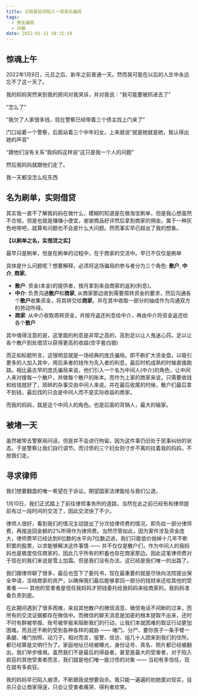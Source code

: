 ```yaml
---
title: 记我是如何陷入一场庞氏骗局
tags:
  - 旁氏骗局
  - 诈骗
date: 2022-01-11 10:31:19
---
```


## 惊魂上午

2022年1月9日，元旦之后、新年之前普通一天。然而我可能在以后的人生中永远忘不了这一天了。

我的妈妈突然来到我的房间对我哭诉，并对我说：“我可能要被抓进去了”

“怎么了”

“我欠了人家很多钱，现在警察已经带着三个债主找上门来了”

门口站着一个警察，后面站着三个中年妇女。上来就说“就是她就是她，我认得出她的声音”

“跟他们没有关系”我妈妈这样说“这只是我一个人的问题”

然后我妈妈就跟他们走了。

我一天都没怎么吃东西


## 名为刷单，实则借贷

其实我一直不了解我妈妈在做什么，模糊的知道是在做淘宝刷单，但是我心想虽然不合规，但是也就是赚赚小便宜，谢谢商品好评然后拿到商家的佣金。属于一种灰色地带吧，就算有问题也不会是什么大问题。然而事实早已超出了我的想象。

**【以刷单之名，实借贷之实】**

最早只是刷单，但是在刷单的过程中，在于商家的交流中。早已不仅仅是刷单

具体是什么问题呢？想要解释，必须将这场骗局的参与者分为三个角色: **散户**, **中介**, **商家**。

- **散户**: 资金(本金)的提供者，按月拿到来自商家的返利(利息)。
- **中介**: 负责沟通**散户**和**商家**, 从商家那边收到需要周转资金的要求，然后沟通各个**散户**收集资金，将其转交给**商家**。并在其中收取一部分的抽成作为沟通双方的劳动所得。
- **商家**: 从中介收取周转资金，并按月返还利息给中介，再由中介将资金返还给各个**散户**

其中值得注意的是，这里面的利息是非常之高的，高到足以让人鬼迷心窍。足以让各个散户到处借贷以获得更高的收益(空手套白狼)

而正如标题所言，这很明显就是一场经典的庞氏骗局。即不断扩大资金盘，以吸引更多的人加入其中，用后来者的钱作为先入者的利息，最后时机成熟的时候直接跑路。相比最古早的庞氏骗局来说，他们引入一个名为中间人(中介)的角色，让中间人来对接每一个散户，并做每个散户的账本。而作为上家的商家来说，只需要收钱和给钱就好了，琐碎的杂事交由中间人来说。并在最后收尾的时候，散户们最后拿不到钱，最后找的只会是中间人而不是实际收益的商家。

而我的妈妈，就是这个中间人的角色。也是后面的背锅人，最大的输家。

## 被堵一天

虽然被带去警察局问话，但是并不会进行拘留。因为这件事仍旧处于民事纠纷的状态。于是警察让我们自行调节。而讨债的三个妇女则寸步不离的拉着我的妈妈，不放我们走。


<!-- TODO -->


## 寻求律师

我们想要翻盘的唯一希望在于诉讼，期望国家法律能给与我们公道。

1月10日，我们正式踏上了前往律师事务所的道路，当然在此之前已经有和律师提前有过一段时间的交流了，因此交流快了不少。

律师人很好，看到我们的情况主动提出了分次给律师费的情况，即先给一部分律师费，再按追回金额的2%所得作为律师费。当然尽管如此，因为案件涉及资金庞大，律师费早已经达到6位数的水平向7位数迈进，我们只能低价抛掉十几年不断积累的股票，以求能够解决这件事情 —— 并不仅仅是散户们，作为中间人的我妈妈也是极度信任商家的，因此几乎所有的积蓄也存在商家那边。因此这笔律师费对于现在的我们来说是雪上加霜。但是我们没有办法，这已经是我们唯一的出路了。

我们跟律师聊了很多，最后也签下了委托书，现在最重要的就是尽快向法院提出保全申请，冻结商家的资产，以确保我们最后能够拿回一部分的钱财来还给其他的受害者 —— 其他的受害者是信任我妈妈才把钱委托给我妈妈来给商家的，我妈妈准备负责到底。

在此期间遇到了很多困难，来自其他散户的微信消息、微信电话不间断的过来，而所有的交流证据都存在微信中。而微信的聊天消息是加密的根本提取不出来，还时不时有群被举报、账号被举报来阻断我们的行动，让我们本就困难的取证行动更加困难。而且还不断的受到各种各样的威胁 —— 堵门、分尸、要你孩子一条手臂一条腿、堵门拍照、动刀子。相对而言，报警、信访、组几十人团来到我们的住所，都已经算是文明行为了。家庭地址已经被曝光，身份证号、真名、照片都已经被翻出，我们举步维艰。虽然我们不是最后的得益者，甚至是最大的受害者，对于陷入疯狂的其他受害者而言，我们就是他们唯一能讨债的对象 —— 当初有多信任，现在就有多疯狂。

我的妈妈早已陷入崩溃，不断跟我说想要自杀。我只能一遍遍的劝她面对现实，自杀只会让商家得逞，只会让受害者痛哭、得利者欢笑。
